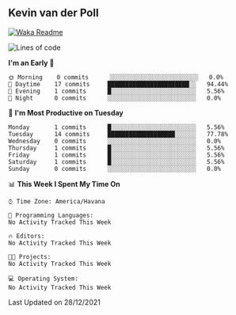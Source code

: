 ## Kevin van der Poll

[![Waka Readme](https://github.com/kaypon/kaypon/actions/workflows/main.yml/badge.svg)](https://github.com/kaypon/kaypon/actions/workflows/main.yml)


<!--START_SECTION:waka-->
![Lines of code](https://img.shields.io/badge/From%20Hello%20World%20I%27ve%20Written-71%20Thousand%20lines%20of%20code-blue)

**I'm an Early 🐤** 

```text
🌞 Morning    0 commits      ░░░░░░░░░░░░░░░░░░░░░░░░░   0.0% 
🌆 Daytime    17 commits     ███████████████████████░░   94.44% 
🌃 Evening    1 commits      █░░░░░░░░░░░░░░░░░░░░░░░░   5.56% 
🌙 Night      0 commits      ░░░░░░░░░░░░░░░░░░░░░░░░░   0.0%

```
📅 **I'm Most Productive on Tuesday** 

```text
Monday       1 commits      █░░░░░░░░░░░░░░░░░░░░░░░░   5.56% 
Tuesday      14 commits     ███████████████████░░░░░░   77.78% 
Wednesday    0 commits      ░░░░░░░░░░░░░░░░░░░░░░░░░   0.0% 
Thursday     1 commits      █░░░░░░░░░░░░░░░░░░░░░░░░   5.56% 
Friday       1 commits      █░░░░░░░░░░░░░░░░░░░░░░░░   5.56% 
Saturday     1 commits      █░░░░░░░░░░░░░░░░░░░░░░░░   5.56% 
Sunday       0 commits      ░░░░░░░░░░░░░░░░░░░░░░░░░   0.0%

```


📊 **This Week I Spent My Time On** 

```text
⌚︎ Time Zone: America/Havana

💬 Programming Languages: 
No Activity Tracked This Week

🔥 Editors: 
No Activity Tracked This Week

🐱‍💻 Projects: 
No Activity Tracked This Week

💻 Operating System: 
No Activity Tracked This Week

```


 Last Updated on 28/12/2021
<!--END_SECTION:waka-->
